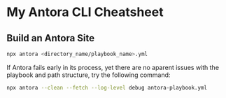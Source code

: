 # My Antora CLI Cheatsheet

## Build an Antora Site

```sh
npx antora <directory_name/playbook_name>.yml
```

If Antora fails early in its process, yet there are no aparent issues with the playbook and path structure, try the following command:
    
```sh
npx antora --clean --fetch --log-level debug antora-playbook.yml
```